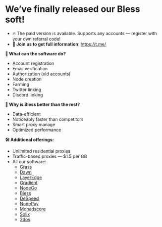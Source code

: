 # We’ve finally released our Bless soft!   

* 🔥 The paid version is available. Supports any accounts — register with your own referral code!
* **📩 Join us to get full information**: https://t.me/

**🚀 What can the software do?**

* Account registration  
* Email verification  
* Authorization (old accounts)  
* Node creation  
* Farming  
* Twitter linking  
* Discord linking  

**💪 Why is Bless better than the rest?**

* Data-efficient
* Noticeably faster than competitors  
* Smart proxy manage  
* Optimized performance

**🛠 Additional offerings:**

* Unlimited residential proxies 
* Traffic-based proxies — $1.5 per GB
* All our software:
   * [Grass](https://github.com/QuantaRift/grass-bot)
   * [Dawn](https://github.com/QuantaRift/dawn-bot)
   * [LayerEdge](https://github.com/QuantaRift/layeredge-bot)
   * [Gradient](https://github.com/QuantaRift/gradient-network-bot)
   * [NodeGo](https://github.com/QuantaRift/nodego-bot)
   * [Bless](https://github.com/QuantaRift/bless-bot)
   * [DeSpeed](https://github.com/QuantaRift/despeed-bot)
   * [NodePay](https://github.com/QuantaRift/nodepay-bot)
   * [Monadscore](https://github.com/QuantaRift/monadscore-bot)
   * [Solix](https://github.com/QuantaRift/solix-bot)
   * [3dos](https://github.com/QuantaRift/3dos-bot)
